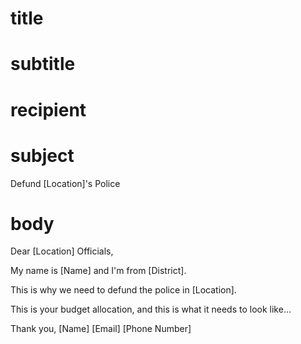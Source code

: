# title
# subtitle
# recipient
# subject
Defund [Location]'s Police
# body
Dear [Location] Officials,

My name is [Name] and I'm from [District].

This is why we need to defund the police in [Location]. 

This is your budget allocation, and this is what it needs to look like...

Thank you,
[Name]
[Email]
[Phone Number]